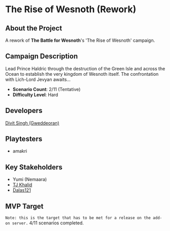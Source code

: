 # The Rise of Wesnoth (Rework)
## About the Project
A rework of **The Battle for Wesnoth**'s 'The Rise of Wesnoth' campaign.

## Campaign Description
Lead Prince Haldric through the destruction of the Green Isle and across the Ocean to establish the very kingdom of Wesnoth itself. The confrontation with Lich-Lord Jevyan awaits...
- **Scenario Count**: 2/11 (Tentative)
- **Difficulty Level**: Hard

## Developers
[Divit Singh (Gweddeoran)](https://github.com/Gweddeoran)

## Playtesters
- amakri

## Key Stakeholders
- Yumi (Nemaara)
- [TJ Khalid](https://github.com/knyghtmare)
- [Dalas121](https://github.com/Dalas121)

## MVP Target
`Note: this is the target that has to be met for a release on the add-on server.`
4/11 scenarios completed.
